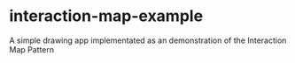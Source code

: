 # interaction-map-example
A simple drawing app implementated as an demonstration of the Interaction Map Pattern
